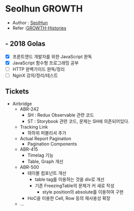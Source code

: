 # Seolhun GROWTH
- Author : [SeolHun](https://github.com/Seolhun/)
- Refer :[GROWTH-Histories](https://seolhun.github.io/tags/GROWTH/)

## - 2018 Golas
- [x] 프론트엔드 개발자를 위한 JavaScript 완독
- [x] JavaScript 함수형 프로그래밍 공부
- [ ] HTTP 완벽가이드 완독/정리
- [ ] NginX 강의/정리/테스트

## Tickets
- Airbridge
	- ABR-242
		- SH : Redux Observable 관련 코드
		- ST : Storybook 관련 코드, 문제는 SH에 의존되어있다.
	- Tracking Link 
		- 하하위 퍼블리셔 추가
	- Actual Report Pagination
		- Pagination Components
	- ABR-415
		- Timelag 기능
		- Table, Graph 개선
	- ABR-500
		- 테이블 컴포넌트 개선
			- table tag를 이용하는 것을 div로 개선
			- 기존 FreezingTable의 문제가 커 새로 작성
				- style position의 absolute를 이용하여 구현
		- HoC을 이용한 Cell, Row 등의 재사용성 확장
	- ...


